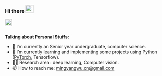 ### Hi there <img src="https://media.giphy.com/media/hvRJCLFzcasrR4ia7z/giphy.gif" width="25px">

<a href="https://www.zhihu.com/people/wmy-77-89">
  <img align="left" alt="Mingyang Wu's Zhihu" width="22px" src="https://cdn.jsdelivr.net/npm/simple-icons@3.13.0/icons/zhihu.svg" />
</a>
<!-- <a href="https://www.linkedin.cn/incareer/in/ACoAAD7DeTEBq3nFfTfDK9v-iY1ep4FqA4TmSGc">
  <img align="left" alt="Mingyang Wu's LinkdeIN" width="22px" src="https://cdn.jsdelivr.net/npm/simple-icons@v3/icons/linkedin.svg" />
</a> -->

<!-- <a href="">
  <img align="left" alt="Mingyang Wu's Google Scholar" width="22px" src="https://cdn.jsdelivr.net/npm/simple-icons@3.12.4/icons/googlescholar.svg" />
</a> -->
<!-- <a href="https://leetcode.com/">
  <img align="left" alt="Abhishek's Leetcode" width="22px" src="https://cdn.jsdelivr.net/npm/simple-icons@v3/icons/leetcode.svg" />
</a> -->
<!-- <a href="https://twitter.com/">
  <img align="left" alt="Mingyang | Twitter" width="22px" src="https://cdn.jsdelivr.net/npm/simple-icons@v3/icons/twitter.svg" />
</a> -->
<!-- <a href="https://www.instagram.com/">
  <img align="left" alt="Mingyang Wu's Instagram" width="22px" src="https://cdn.jsdelivr.net/npm/simple-icons@v3/icons/instagram.svg" />
</a> -->
<!-- <a href="https://www.reddit.com/">
  <img align="left" alt="Mingyang's Reddit" width="22px" src="https://cdn.jsdelivr.net/npm/simple-icons@v3/icons/reddit.svg" />
</a> -->
<!-- <a href="">
  <img align="left" alt="Mingyang's Discord" width="22px" src="https://cdn.jsdelivr.net/npm/simple-icons@v3/icons/discord.svg" />
</a> -->

<br />
<br />

**Talking about Personal Stuffs:**

- 🔭 I’m currently an Senior year undergraduate, computer science.
- 🌱 I’m currently learning and implementing some projects using Python ([PyTorch](https://pytorch.org/tutorials/), Tensorflow).
- 🧑‍💻 Research area : deep learning, Computer vision.
- 📫 How to reach me: <a href="mingyangwu.cn@gmail.com">mingyangwu.cn@gmail.com</a>
<!-- - 😄 Pronouns: He/His
- ⚡ Fun fact:  -->

